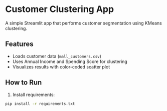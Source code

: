 # Customer Clustering App

A simple Streamlit app that performs customer segmentation using KMeans clustering.

## Features

- Loads customer data (`mall_customers.csv`)
- Uses Annual Income and Spending Score for clustering
- Visualizes results with color-coded scatter plot

## How to Run

1. Install requirements:

```bash
pip install -r requirements.txt
